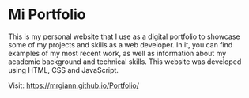 # Mi Portfolio

This is my personal website that I use as a digital portfolio to showcase some of my projects and skills as a web developer. In it, you can find examples of my most recent work, as well as information about my academic background and technical skills. This website was developed using HTML, CSS and JavaScript.

Visit: https://mrgiann.github.io/Portfolio/
